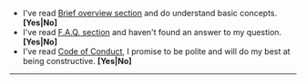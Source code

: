 <!--- If you have a trivial question you can ask it in Gitter room: https://gitter.im/ruslo/hunter -->

* I've read [Brief overview section](https://docs.hunter.sh/en/latest/overview.html) and do understand basic concepts. **[Yes|No]**
* I've read [F.A.Q. section](https://docs.hunter.sh/en/latest/faq.html) and haven't found an answer to my question. **[Yes|No]**
* I've read [Code of Conduct](https://github.com/ruslo/hunter/blob/master/.github/CODE_OF_CONDUCT.md), I promise to be polite and will do my best at being constructive. **[Yes|No]**

---
